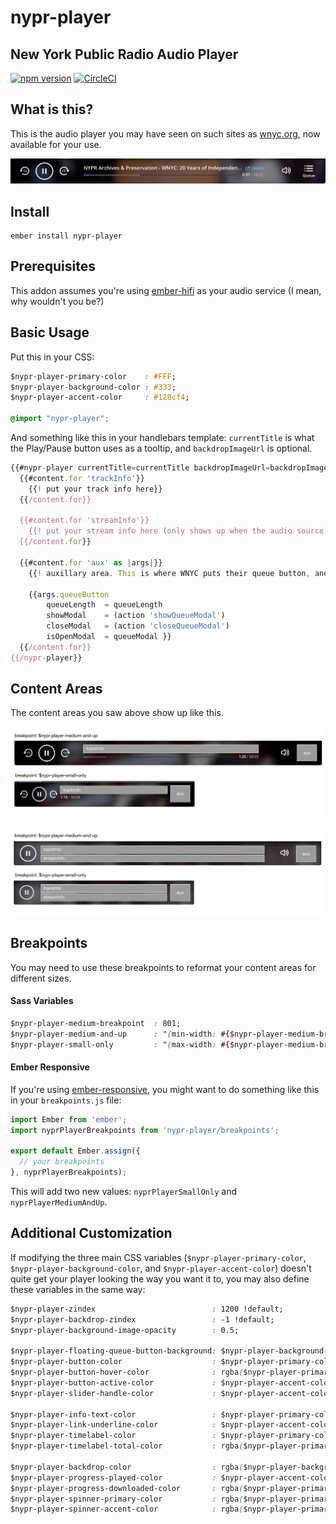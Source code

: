 # nypr-player

## New York Public Radio Audio Player

[![npm version](https://img.shields.io/npm/v/nypr-player.svg?style=flat-square)](https://www.npmjs.com/package/nypr-player) [![CircleCI](https://img.shields.io/circleci/project/github/nypublicradio/nypr-player/master.svg?style=flat-square)](https://circleci.com/gh/nypublicradio/nypr-player)

## What is this?

This is the audio player you may have seen on such sites as [wnyc.org](http://wnyc.org), now available for your use.

![on demand](screenshots/wnyc-player.png "Player on WNYC")

## Install

```shell
ember install nypr-player
```

## Prerequisites

This addon assumes you're using [ember-hifi](http://github.com/nypublicradio/ember-hifi) as your audio service (I mean, why wouldn't you be?)

## Basic Usage

Put this in your CSS:

```css
$nypr-player-primary-color    : #FFF;
$nypr-player-background-color : #333;
$nypr-player-accent-color     : #128cf4;

@import "nypr-player";
```

And something like this in your handlebars template: `currentTitle` is what the Play/Pause button uses as a tooltip, and `backdropImageUrl` is optional.

```javascript
{{#nypr-player currentTitle=currentTitle backdropImageUrl=backdropImageUrl as |content|}}
  {{#content.for 'trackInfo'}}
    {{! put your track info here}}
  {{/content.for}}

  {{#content.for 'streamInfo'}}
    {{! put your stream info here (only shows up when the audio source is a stream)}}
  {{/content.for}}

  {{#content.for 'aux' as |args|}}
    {{! auxillary area. This is where WNYC puts their queue button, and chances are you probably will too.}}

    {{args.queueButton
        queueLength  = queueLength
        showModal    = (action 'showQueueModal')
        closeModal   = (action 'closeQueueModal')
        isOpenModal  = queueModal }}
  {{/content.for}}
{{/nypr-player}}
```

## Content Areas

The content areas you saw above show up like this.

![on demand](screenshots/on-demand.png "Player when playing an on-demand audio source")

![live stream](screenshots/streaming.png "Player when playing a streaming audio source")

## Breakpoints

You may need to use these breakpoints to reformat your content areas for different sizes.

#### Sass Variables
```css
$nypr-player-medium-breakpoint  : 801;
$nypr-player-medium-and-up      : "(min-width: #{$nypr-player-medium-breakpoint}px)";
$nypr-player-small-only         : "(max-width: #{$nypr-player-medium-breakpoint - 1}px)";
```

#### Ember Responsive

If you're using [ember-responsive](https://github.com/freshbooks/ember-responsive), you might want to do something like this in your `breakpoints.js` file:

```javascript
import Ember from 'ember';
import nyprPlayerBreakpoints from 'nypr-player/breakpoints';

export default Ember.assign({
  // your breakpoints
}, nyprPlayerBreakpoints);
```

This will add two new values: `nyprPlayerSmallOnly` and `nyprPlayerMediumAndUp`.

## Additional Customization

If modifying the three main CSS variables (`$nypr-player-primary-color`, `$nypr-player-background-color`, and `$nypr-player-accent-color`) doesn't quite get your player looking the way you want it to, you may also define these variables in the same way:

```css
$nypr-player-zindex                          : 1200 !default;
$nypr-player-backdrop-zindex                 : -1 !default;
$nypr-player-background-image-opacity        : 0.5;

$nypr-player-floating-queue-button-background: $nypr-player-background-color !default;
$nypr-player-button-color                    : $nypr-player-primary-color !default;
$nypr-player-button-hover-color              : rgba($nypr-player-primary-color, 0.8) !default;
$nypr-player-button-active-color             : $nypr-player-accent-color !default;
$nypr-player-slider-handle-color             : $nypr-player-accent-color;

$nypr-player-info-text-color                 : $nypr-player-primary-color !default;
$nypr-player-link-underline-color            : $nypr-player-accent-color !default;
$nypr-player-timelabel-color                 : $nypr-player-primary-color !default;
$nypr-player-timelabel-total-color           : rgba($nypr-player-primary-color, 0.6);

$nypr-player-backdrop-color                  : rgba($nypr-player-background-color, 0.75) !default;
$nypr-player-progress-played-color           : $nypr-player-accent-color !default;
$nypr-player-progress-downloaded-color       : rgba($nypr-player-primary-color, 0.7) !default;
$nypr-player-spinner-primary-color           : rgba($nypr-player-primary-color, 0.5) !default;
$nypr-player-spinner-accent-color            : rgba($nypr-player-primary-color, 0.8) !default;
```

